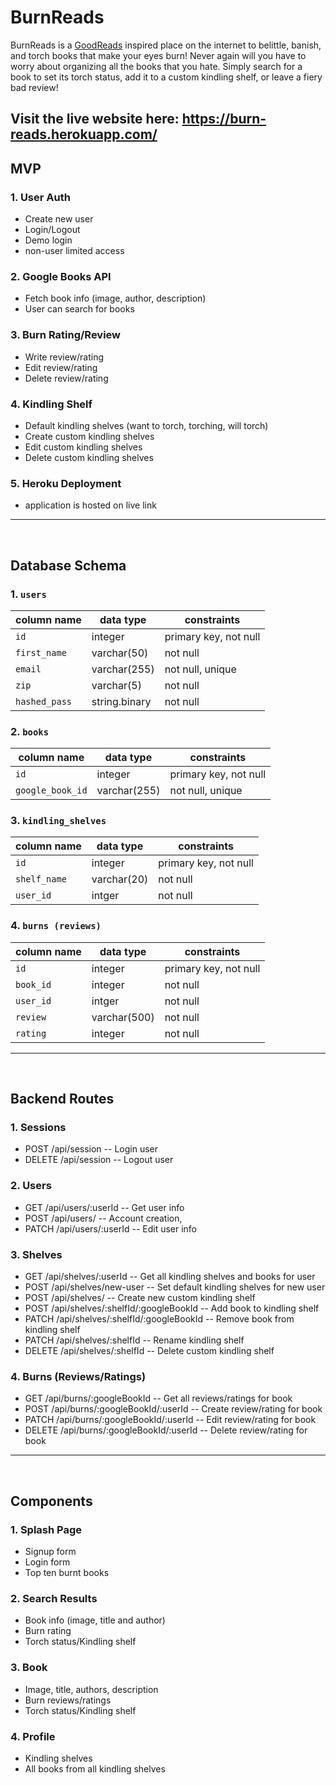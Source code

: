 # BurnReads
BurnReads is a [GoodReads](https://www.goodreads.com/) inspired place on the internet to belittle, banish, and torch books that make your eyes burn! Never again will you have to worry about organizing all the books that you hate.
Simply search for a book to set its torch status, add it to a custom kindling shelf, or leave a fiery bad review! 

## Visit the live website here: https://burn-reads.herokuapp.com/

## MVP

### 1. User Auth

- Create new user
- Login/Logout
- Demo login
- non-user limited access

### 2. Google Books API
- Fetch book info (image, author, description)
- User can search for books

### 3. Burn Rating/Review

- Write review/rating
- Edit review/rating
- Delete review/rating

### 4. Kindling Shelf

- Default kindling shelves (want to torch, torching, will torch)
- Create custom kindling shelves
- Edit custom kindling shelves
- Delete custom kindling shelves

### 5. Heroku Deployment
- application is hosted on live link

---
<br/>

## Database Schema

### 1. `users`
|column name|data type|constraints|
|----------|----------|----------|
|`id`|integer|primary key, not null|
|`first_name`|varchar(50)|not null|
|`email`|varchar(255)|not null, unique|
|`zip`|varchar(5)|not null|
|`hashed_pass`|string.binary|not null|

### 2. `books`
|column name|data type|constraints|
|----------|----------|----------|
|`id`|integer|primary key, not null|
|`google_book_id`|varchar(255)|not null, unique|


### 3. `kindling_shelves`
|column name|data type|constraints|
|----------|----------|----------|
|`id`|integer|primary key, not null|
|`shelf_name`|varchar(20)|not null|
|`user_id`|intger|not null|


### 4. `burns (reviews)`
|column name|data type|constraints|
|----------|----------|----------|
|`id`|integer|primary key, not null|
|`book_id`|integer|not null|
|`user_id`|intger|not null|
|`review`|varchar(500)|not null|
|`rating`|integer|not null|

---
<br/>

## Backend Routes
### 1. Sessions
- POST /api/session -- Login user
- DELETE /api/session -- Logout user

### 2. Users
- GET /api/users/:userId -- Get user info
- POST /api/users/ -- Account creation, 
- PATCH /api/users/:userId -- Edit user info

### 3. Shelves
- GET /api/shelves/:userId -- Get all kindling shelves and books for user
- POST /api/shelves/new-user -- Set default kindling shelves for new user
- POST /api/shelves/ -- Create new custom kindling shelf
- POST /api/shelves/:shelfId/:googleBookId -- Add book to kindling shelf
- PATCH /api/shelves/:shelfId/:googleBookId -- Remove book from kindling shelf
- PATCH /api/shelves/:shelfId -- Rename kindling shelf
- DELETE /api/shelves/:shelfId -- Delete custom kindling shelf


### 4. Burns (Reviews/Ratings)
- GET /api/burns/:googleBookId -- Get all reviews/ratings for book
- POST /api/burns/:googleBookId/:userId -- Create review/rating for book
- PATCH /api/burns/:googleBookId/:userId -- Edit review/rating for book
- DELETE /api/burns/:googleBookId/:userId -- Delete review/rating for book

---
<br/>

## Components
### 1. Splash Page
- Signup form
- Login form
- Top ten burnt books

### 2. Search Results
- Book info (image, title and author)
- Burn rating
- Torch status/Kindling shelf

### 3. Book
- Image, title, authors, description
- Burn reviews/ratings
- Torch status/Kindling shelf

### 4. Profile
- Kindling shelves
- All books from all kindling shelves





